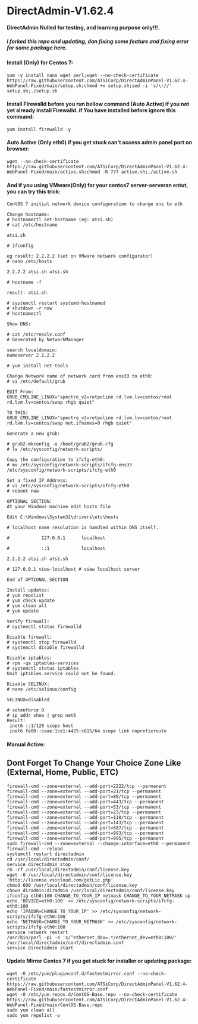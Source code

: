 # DirectAdmin-V1.62.4
**DirectAdmin Nulled for testing, and learning purpose only!!!.**
##### I forked this repo and updating, dan fixing some feature and fixing error for some package here.
#### Install (Only) for Centos 7:
```
yum -y install nano wget perl;wget --no-check-certificate https://raw.githubusercontent.com/ATSiCorp/DirectAdminPanel-V1.62.4-WebPanel-Fixed/main/setup.sh;chmod +x setup.sh;sed -i 's/\r//' setup.sh;./setup.sh
```

#### Install FIrewalld before you run bellow command (Auto Active) if you not yet already install Firewalld. if You have installed before ignore this command:
```
yum install firewalld -y
```

#### Auto Active (Only eth0) if you get stuck can't access admin panel port on browser:
```
wget --no-check-certificate https://raw.githubusercontent.com/ATSiCorp/DirectAdminPanel-V1.62.4-WebPanel-Fixed/main/active.sh;chmod -R 777 active.sh;./active.sh
```

#### And if you using VMware(Only) for your centos7 server-serveran entut, you can try this trick:
```
CentOS 7 initial network device configuration to change ens to eth

Change hostname:
# hostnamectl set-hostname (eg: atsi.sh)
# cat /etc/hostname 

atsi.sh

# ifconfig

eg result: 2.2.2.2 (set on VMware network configurator)
# nano /etc/hosts

2.2.2.2 atsi.sh atsi.sh

# hostname -f

result: atsi.sh

# systemctl restart systemd-hostnamed
# shutdown -r now
# hostnamectl

Show DNS:

# cat /etc/resolv.conf
# Generated by NetworkManager

search localdomain:
nameserver 2.2.2.2

# yum install net-tools

Change Network name of network card from ens33 to eth0:
# vi /etc/default/grub

EDIT From:
GRUB_CMDLINE_LINUX="spectre_v2=retpoline rd.lvm.lv=centos/root rd.lvm.lv=centos/swap rhgb quiet"

TO THIS:
GRUB_CMDLINE_LINUX="spectre_v2=retpoline rd.lvm.lv=centos/root rd.lvm.lv=centos/swap net.ifnames=0 rhgb quiet"

Generate a new grub:

# grub2-mkconfig -o /boot/grub2/grub.cfg
# ls /etc/sysconfig/network-scripts/

Copy the configuration to ifcfg-eth0:
# mv /etc/sysconfig/network-scripts/ifcfg-ens33 /etc/sysconfig/network-scripts/ifcfg-eth0

Set a fixed IP Address:
# vi /etc/sysconfig/network-scripts/ifcfg-eth0
# reboot now

OPTIONAL SECTION:
At your Windows machine edit hosts file

Edit C:\Windows\System32\drivers\etc\hosts

# localhost name resolution is handled within DNS itself.

#            127.0.0.1      localhost

#            ::1            localhost

2.2.2.2 atsi.sh atsi.sh

# 127.0.0.1 view-localhost # view localhost server

End of OPTIONAL SECTION

Install updates:
# yum repolist
# yum check-update
# yum clean all
# yum update

Verify firewall:
# systemctl status firewalld

Disable firewall:
# systemctl stop firewalld
# systemctl disable firewalld

Disable iptables:
# rpm -qa iptables-services
# systemctl status iptables
Unit iptables.service could not be found.

Disable SELINUX:
# nano /etc/selinux/config

SELINUX=disabled

# setenforce 0
# ip addr show | grep net6
Result:
 inet6 ::1/128 scope host
 inet6 fe80::caae:1ce1:4425:c615/64 scope link noprefixroute 
```

#### Manual Active:
## Dont Forget To Change Your Choice Zone Like (External, Home, Public, ETC)
```
firewall-cmd --zone=external --add-port=2222/tcp --permanent
firewall-cmd --zone=external --add-port=21/tcp --permanent
firewall-cmd --zone=external --add-port=80/tcp --permanent
firewall-cmd --zone=external --add-port=443/tcp --permanent
firewall-cmd --zone=external --add-port=53/tcp --permanent
firewall-cmd --zone=external --add-port=23/tcp --permanent
firewall-cmd --zone=external --add-port=110/tcp --permanent
firewall-cmd --zone=external --add-port=143/tcp --permanent
firewall-cmd --zone=external --add-port=587/tcp --permanent
firewall-cmd --zone=external --add-port=993/tcp --permanent
firewall-cmd --zone=external --add-port=995/tcp --permanent
sudo firewall-cmd --zone=external --change-interface=eth0 --permanent
firewall-cmd --reload
systemctl restart directadmin
cd /usr/local/directadmin/conf/
service directadmin stop
rm -rf /usr/local/directadmin/conf/license.key
wget -O /usr/local/directadmin/conf/license.key 'http://license.vsicloud.com/getLic.php'
chmod 600 /usr/local/directadmin/conf/license.key
chown diradmin:diradmin /usr/local/directadmin/conf/license.key
ifconfig eth0:100 CHANGE_TO_YOUR_IP netmask CHANGE_TO_YOUR_NETMASK up
echo 'DEVICE=eth0:100' >> /etc/sysconfig/network-scripts/ifcfg-eth0:100
echo 'IPADDR=CHANGE_TO_YOUR_IP' >> /etc/sysconfig/network-scripts/ifcfg-eth0:100
echo 'NETMASK=CHANGE_TO_YOUR_NETMASK' >> /etc/sysconfig/network-scripts/ifcfg-eth0:100
service network restart
/usr/bin/perl -pi -e 's/^ethernet_dev=.*/ethernet_dev=eth0:100/' /usr/local/directadmin/conf/directadmin.conf
service directadmin start
```


#### Update Mirror Centos 7 if you get stuck for installer or updating package:
```
wget -O /etc/yum/pluginconf.d/fastestmirror.conf --no-check-certificate https://raw.githubusercontent.com/ATSiCorp/DirectAdminPanel-V1.62.4-WebPanel-Fixed/main/fastestmirror.conf
wget -O /etc/yum.repos.d/CentOS-Base.repo --no-check-certificate https://raw.githubusercontent.com/ATSiCorp/DirectAdminPanel-V1.62.4-WebPanel-Fixed/main/CentOS-Base.repo
sudo yum clean all
sudo yum repolist -v
```
